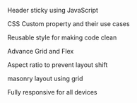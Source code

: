 Header sticky using JavaScript


CSS Custom property and their use cases


Reusable style for making code clean


Advance Grid and Flex


Aspect ratio to prevent layout shift


masonry layout using grid


Fully responsive for all devices
